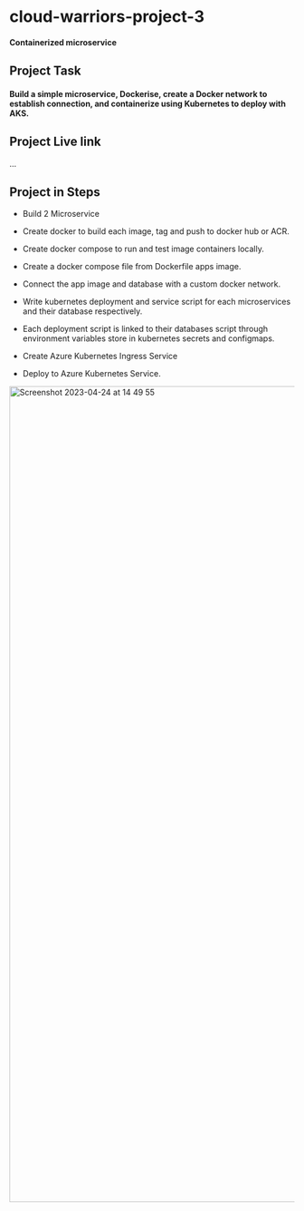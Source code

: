 # cloud-warriors-project-3
#### Containerized microservice



## Project Task 
#### Build a simple microservice, Dockerise, create a Docker network to establish connection, and containerize using Kubernetes to deploy with AKS.

## Project Live link
...

## Project in Steps

- Build 2 Microservice

- Create docker to build each image, tag and push to docker hub or ACR.

- Create docker compose to run and test image containers locally.

- Create a docker compose file from Dockerfile apps image.

- Connect the app image and database with a custom docker network.

- Write kubernetes deployment and service script for each microservices and their database respectively.

- Each deployment script is linked to their databases script through environment variables store in kubernetes secrets and configmaps.

- Create Azure Kubernetes Ingress Service

- Deploy to Azure Kubernetes Service.


<img width="1439" alt="Screenshot 2023-04-24 at 14 49 55" src="https://user-images.githubusercontent.com/56538561/234016609-55fdb66d-4e3a-4300-bdc9-4f93620411b3.png">

